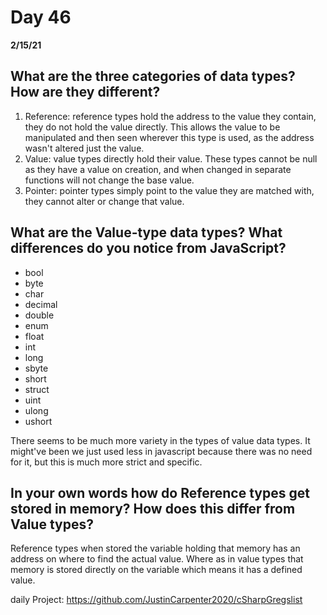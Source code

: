 # Day 46
__2/15/21__

## What are the three categories of data types? How are they different?
1. Reference: reference types hold the address to the value they contain, they do not hold the value directly. This allows the value to be manipulated and then seen wherever this type is used, as the address wasn't altered just the value. 
2. Value: value types directly hold their value. These types cannot be null as they have a value on creation, and when changed in separate functions will not change the base value. 
3. Pointer: pointer types simply point to the value they are matched with, they cannot alter or change that value. 
## What are the Value-type data types? What differences do you notice from JavaScript?
<ul>
<li>bool
 <li>byte
 <li>char
 <li>decimal
 <li>double
 <li>enum
 <li>float
 <li>int
 <li>long
 <li>sbyte
 <li>short
 <li>struct
 <li>uint
 <li>ulong
 <li>ushort
 </ul>
 There seems to be much more variety in the types of value data types. It might've been we just used less in javascript because there was no need for it, but this is much more strict and specific.

## In your own words how do Reference types get stored in memory? How does this differ from Value types?
Reference types when stored the variable holding that memory has an address on where to find the actual value. Where as in value types that memory is stored directly on the variable which means it has a defined value.


daily Project:
https://github.com/JustinCarpenter2020/cSharpGregslist